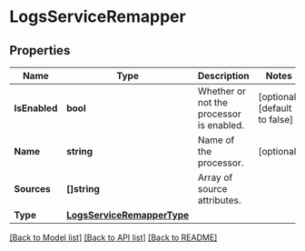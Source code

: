 # LogsServiceRemapper

## Properties

Name | Type | Description | Notes
------------ | ------------- | ------------- | -------------
**IsEnabled** | **bool** | Whether or not the processor is enabled. | [optional] [default to false]
**Name** | **string** | Name of the processor. | [optional] 
**Sources** | **[]string** | Array of source attributes. | 
**Type** | [**LogsServiceRemapperType**](LogsServiceRemapperType.md) |  | 

[[Back to Model list]](../README.md#documentation-for-models) [[Back to API list]](../README.md#documentation-for-api-endpoints) [[Back to README]](../README.md)


